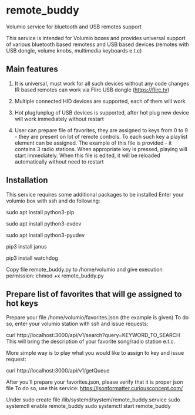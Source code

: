 # remote_buddy
Volumio service for bluetooth and USB remotes support

This service is intended for Volumio boxes and provides universal support
 of various bluetooth based remotess and USB based devices
(remotes with USB dongle, volume knobs, multimedia keyboards e.t.c)

## Main features

1. It is universal, must work for all such devices without any code changes
   IR based remotes can work via Flirc USB dongle (https://flirc.tv)  

2. Multiple connected HID devices are supported, each of them will work

3. Hot plug/unplug of USB devices is supported, after hot plug new device
   will work immediately without restart

4. User can prepare file of favorites, they are assigned to  keys
   from 0 to 9 - they are present on lot of remote controls. To each such
   key a playlist element can be assigned. The example of this file is
   provided - it contains 3 radio stations. When appropriate key is pressed,
   playing will start immediately. When this file is edited, it will be
   reloaded automatically without need to restart

## Installation

This service requires some additional packages to be installed
Enter your volumio box with ssh and do following:

sudo apt install python3-pip

sudo apt install python3-evdev

sudo apt install python3-pyudev

pip3 install janus

pip3 install watchdog

Copy file remote_buddy.py  to /home/volumio and give execution permission:
 chmod +x remote_buddy.py

## Prepare list of favorites that will ge assigned to hot keys

Prepare your file /home/volumio/favorites.json (the example is given)
To do so, enter your volumio station with ssh and issue requests:

curl http://localhost:3000/api/v1/search?query=KEYWORD_TO_SEARCH
This will bring the description of your favorite song/radio station e.t.c.

More simple way is to play what you would like to assign to key and issue
request:

curl http://localhost:3000/api/v1/getQueue

After you'll prepare your favorites.json, please verify that it is proper
 json file To do so, use this service: 
https://jsonformatter.curiousconcept.com/

Under sudo create file /lib/systemd/system/remote_buddy.service
sudo systemctl enable remote_buddy
sudo systemctl start remote_buddy



